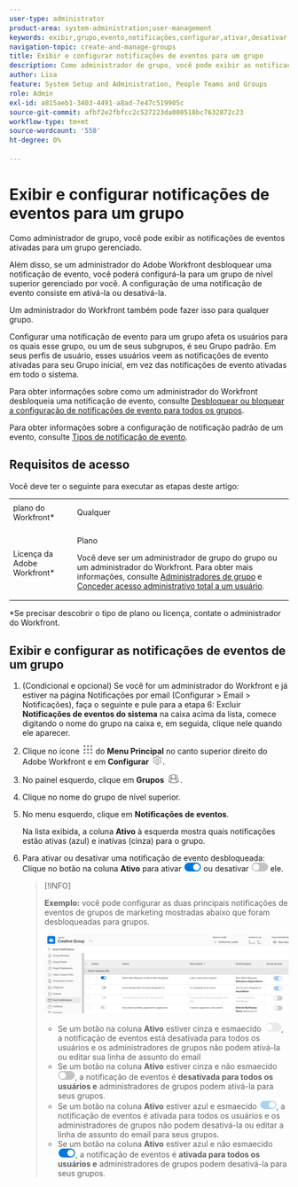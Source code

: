```yaml
---
user-type: administrator
product-area: system-administration;user-management
keywords: exibir,grupo,evento,notificações,configurar,ativar,desativar
navigation-topic: create-and-manage-groups
title: Exibir e configurar notificações de eventos para um grupo
description: Como administrador de grupo, você pode exibir as notificações de eventos ativadas para um grupo gerenciado. Além disso, se um administrador do Adobe Workfront desbloquear uma notificação de evento, você poderá configurá-la para um grupo de nível superior gerenciado por você. A configuração de uma notificação de evento consiste em ativá-la ou desativá-la.
author: Lisa
feature: System Setup and Administration, People Teams and Groups
role: Admin
exl-id: a815aeb1-3403-4491-a8ad-7e47c519905c
source-git-commit: afbf2e2fbfcc2c527223da008518bc7632872c23
workflow-type: tm+mt
source-wordcount: '558'
ht-degree: 0%

---
```


# Exibir e configurar notificações de eventos para um grupo

Como administrador de grupo, você pode exibir as notificações de eventos ativadas para um grupo gerenciado.

Além disso, se um administrador do Adobe Workfront desbloquear uma notificação de evento, você poderá configurá-la para um grupo de nível superior gerenciado por você. A configuração de uma notificação de evento consiste em ativá-la ou desativá-la.

Um administrador do Workfront também pode fazer isso para qualquer grupo.

Configurar uma notificação de evento para um grupo afeta os usuários para os quais esse grupo, ou um de seus subgrupos, é seu Grupo padrão. Em seus perfis de usuário, esses usuários veem as notificações de evento ativadas para seu Grupo inicial, em vez das notificações de evento ativadas em todo o sistema.

Para obter informações sobre como um administrador do Workfront desbloqueia uma notificação de evento, consulte [Desbloquear ou bloquear a configuração de notificações de evento para todos os grupos](../../../administration-and-setup/manage-workfront/emails/unlock-configuration-of-event-notifications-for-groups.md).

Para obter informações sobre a configuração de notificação padrão de um evento, consulte [Tipos de notificação de evento](../../../administration-and-setup/manage-workfront/emails/event-notifications-available-in-wf.md).

## Requisitos de acesso

Você deve ter o seguinte para executar as etapas deste artigo:

<table style="table-layout:auto"> 
 <col> 
 <col> 
 <tbody> 
  <tr> 
   <td role="rowheader">plano do Workfront*</td> 
   <td> <p>Qualquer</p> </td> 
  </tr> 
  <tr> 
   <td role="rowheader">Licença da Adobe Workfront*</td> 
   <td> <p>Plano </p> <p>Você deve ser um administrador de grupo do grupo ou um administrador do Workfront. Para obter mais informações, consulte <a href="../../../administration-and-setup/manage-groups/group-roles/group-administrators.md" class="MCXref xref">Administradores de grupo</a> e <a href="../../../administration-and-setup/add-users/configure-and-grant-access/grant-a-user-full-administrative-access.md" class="MCXref xref">Conceder acesso administrativo total a um usuário</a>.</p> </td> 
  </tr> 
 </tbody> 
</table>

&#42;Se precisar descobrir o tipo de plano ou licença, contate o administrador do Workfront.

## Exibir e configurar as notificações de eventos de um grupo

1. (Condicional e opcional) Se você for um administrador do Workfront e já estiver na página Notificações por email (Configurar > Email > Notificações), faça o seguinte e pule para a etapa 6: Excluir **Notificações de eventos do sistema** na caixa acima da lista, comece digitando o nome do grupo na caixa e, em seguida, clique nele quando ele aparecer.
1. Clique no ícone ![](assets/main-menu-icon.png) do **Menu Principal** no canto superior direito do Adobe Workfront e em **Configurar** ![](assets/gear-icon-settings.png).

1. No painel esquerdo, clique em **Grupos** ![](assets/groups-icon.png).

1. Clique no nome do grupo de nível superior.
1. No menu esquerdo, clique em **Notificações de eventos**.

   Na lista exibida, a coluna **Ativo** à esquerda mostra quais notificações estão ativas (azul) e inativas (cinza) para o grupo.

1. Para ativar ou desativar uma notificação de evento desbloqueada: Clique no botão na coluna <strong>Ativo</strong> para ativar <img src="assets/email-notification-enabled-unlocked.png"> ou desativar <img src="assets/email-notification-disabled-unlocked.png"> ele.

   >[!INFO]
   >
   >**Exemplo:** você pode configurar as duas principais notificações de eventos de grupos de marketing mostradas abaixo que foram desbloqueadas para grupos.</p> <p> <img src="assets/configure-group-event-notifications.png">
   >* Se um botão na coluna <strong>Ativo</strong> estiver cinza e esmaecido <img src="assets/email-notification-disabled-locked.png">, a notificação de eventos está desativada para todos os usuários e os administradores de grupos não podem ativá-la ou editar sua linha de assunto do email
   >* Se um botão na coluna <strong>Ativo</strong> estiver cinza e não esmaecido <img src="assets/email-notification-disabled-unlocked.png">, a notificação de eventos é <strong>desativada para todos os usuários e</strong> administradores de grupos podem ativá-la para seus grupos.
   >* Se um botão na coluna <strong>Ativo</strong> estiver azul e esmaecido <img src="assets/email-notification-enabled-locked.png">, a notificação de eventos é ativada para todos os usuários e os administradores de grupos não podem desativá-la ou editar a linha de assunto do email para seus grupos.
   >* Se um botão na coluna <strong>Ativo</strong> estiver azul e não esmaecido <img src="assets/email-notification-enabled-unlocked.png">, a notificação de eventos é <strong>ativada para todos os usuários e</strong> administradores de grupos podem desativá-la para seus grupos.

<!--
This step (with substeps) is for functionality from a Sprint 3 2021 story that got put on hold. Also see the PDF on the story for some text earlier in the article that needs to be added. 

1. To customize the email subject line of an event notification,
  1. Click the name of the event notification.
  1. In the <strong>Event Notification</strong> box that displays, in the <strong>Email Subject Line</strong> box, change the text and fields, including custom fields, then click <strong>Update</strong> to save the new subject lines for your emails.
  IMPORTANT: The names of the fields added must match the camel case syntax of our database structure. For more information about how our objects and their fields are named in the Workfront database, see the <a href="../../../wf-api/workfront-api.md" class="MCXref xref">Adobe Workfront API</a>.
  For more information about customizing the email subject line of an event notification, see <a href="../../../administration-and-setup/manage-workfront/emails/custom-email-subjects-event-notification.md" class="MCXref xref">Customize email subjects for event notifications</a>. 
-->

